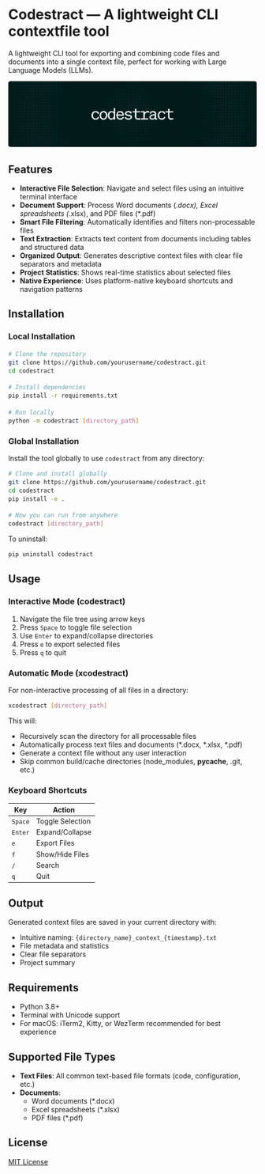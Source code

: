 # Codestract — A lightweight CLI contextfile tool

A lightweight CLI tool for exporting and combining code files and documents into a single context file, perfect for working with Large Language Models (LLMs).

<div align="center">
  <img src="/assets/image.webp" alt="codestract-banner" width="1280"/>
</div>

## Features

- **Interactive File Selection**: Navigate and select files using an intuitive terminal interface
- **Document Support**: Process Word documents (*.docx), Excel spreadsheets (*.xlsx), and PDF files (*.pdf)
- **Smart File Filtering**: Automatically identifies and filters non-processable files
- **Text Extraction**: Extracts text content from documents including tables and structured data
- **Organized Output**: Generates descriptive context files with clear file separators and metadata
- **Project Statistics**: Shows real-time statistics about selected files
- **Native Experience**: Uses platform-native keyboard shortcuts and navigation patterns

## Installation

### Local Installation

```bash
# Clone the repository
git clone https://github.com/yourusername/codestract.git
cd codestract

# Install dependencies
pip install -r requirements.txt

# Run locally
python -m codestract [directory_path]
```

### Global Installation

Install the tool globally to use `codestract` from any directory:

```bash
# Clone and install globally
git clone https://github.com/yourusername/codestract.git
cd codestract
pip install -e .

# Now you can run from anywhere
codestract [directory_path]
```

To uninstall:

```bash
pip uninstall codestract
```

## Usage

### Interactive Mode (codestract)

1. Navigate the file tree using arrow keys
2. Press `Space` to toggle file selection
3. Use `Enter` to expand/collapse directories
4. Press `e` to export selected files
5. Press `q` to quit

### Automatic Mode (xcodestract)

For non-interactive processing of all files in a directory:

```bash
xcodestract [directory_path]
```

This will:
- Recursively scan the directory for all processable files
- Automatically process text files and documents (*.docx, *.xlsx, *.pdf)
- Generate a context file without any user interaction
- Skip common build/cache directories (node_modules, __pycache__, .git, etc.)

### Keyboard Shortcuts

| Key | Action |
|-----|--------|
| `Space` | Toggle Selection |
| `Enter` | Expand/Collapse |
| `e` | Export Files |
| `f` | Show/Hide Files |
| `/` | Search |
| `q` | Quit |

## Output

Generated context files are saved in your current directory with:

- Intuitive naming: `{directory_name}_context_{timestamp}.txt`
- File metadata and statistics
- Clear file separators
- Project summary

## Requirements

- Python 3.8+
- Terminal with Unicode support
- For macOS: iTerm2, Kitty, or WezTerm recommended for best experience

## Supported File Types

- **Text Files**: All common text-based file formats (code, configuration, etc.)
- **Documents**: 
  - Word documents (*.docx)
  - Excel spreadsheets (*.xlsx)
  - PDF files (*.pdf)

## License

[MIT License](LICENSE)
